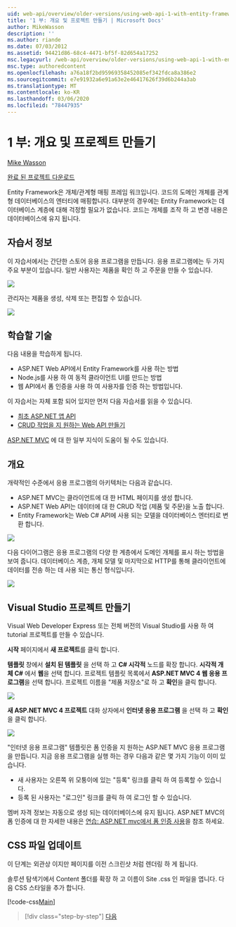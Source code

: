 ```yaml
---
uid: web-api/overview/older-versions/using-web-api-1-with-entity-framework-5/using-web-api-with-entity-framework-part-1
title: '1 부: 개요 및 프로젝트 만들기 | Microsoft Docs'
author: MikeWasson
description: ''
ms.author: riande
ms.date: 07/03/2012
ms.assetid: 94421d86-68c4-4471-bf5f-82d654a17252
msc.legacyurl: /web-api/overview/older-versions/using-web-api-1-with-entity-framework-5/using-web-api-with-entity-framework-part-1
msc.type: authoredcontent
ms.openlocfilehash: a76a18f2bd95969358452085ef342fdca8a386e2
ms.sourcegitcommit: e7e91932a6e91a63e2e46417626f39d6b244a3ab
ms.translationtype: MT
ms.contentlocale: ko-KR
ms.lasthandoff: 03/06/2020
ms.locfileid: "78447935"
---
```

# <a name="part-1-overview-and-creating-the-project"></a>1 부: 개요 및 프로젝트 만들기

[Mike Wasson](https://github.com/MikeWasson)

[완료 된 프로젝트 다운로드](https://code.msdn.microsoft.com/ASP-NET-Web-API-with-afa30545)

Entity Framework은 개체/관계형 매핑 프레임 워크입니다. 코드의 도메인 개체를 관계형 데이터베이스의 엔터티에 매핑합니다. 대부분의 경우에는 Entity Framework는 데이터베이스 계층에 대해 걱정할 필요가 없습니다. 코드는 개체를 조작 하 고 변경 내용은 데이터베이스에 유지 됩니다.

## <a name="about-the-tutorial"></a>자습서 정보

이 자습서에서는 간단한 스토어 응용 프로그램을 만듭니다. 응용 프로그램에는 두 가지 주요 부분이 있습니다. 일반 사용자는 제품을 확인 하 고 주문을 만들 수 있습니다.

![](using-web-api-with-entity-framework-part-1/_static/image1.png)

관리자는 제품을 생성, 삭제 또는 편집할 수 있습니다.

![](using-web-api-with-entity-framework-part-1/_static/image2.png)

## <a name="skills-youll-learn"></a>학습할 기술

다음 내용을 학습하게 됩니다.

- ASP.NET Web API에서 Entity Framework를 사용 하는 방법
- Node.js를 사용 하 여 동적 클라이언트 UI를 만드는 방법
- 웹 API에서 폼 인증을 사용 하 여 사용자를 인증 하는 방법입니다.

이 자습서는 자체 포함 되어 있지만 먼저 다음 자습서를 읽을 수 있습니다.

- [최초 ASP.NET 앱 API](../../getting-started-with-aspnet-web-api/tutorial-your-first-web-api.md)
- [CRUD 작업을 지 원하는 Web API 만들기](../creating-a-web-api-that-supports-crud-operations.md)

[ASP.NET MVC](../../../../mvc/index.md) 에 대 한 일부 지식이 도움이 될 수도 있습니다.

## <a name="overview"></a>개요

개략적인 수준에서 응용 프로그램의 아키텍처는 다음과 같습니다.

- ASP.NET MVC는 클라이언트에 대 한 HTML 페이지를 생성 합니다.
- ASP.NET Web API는 데이터에 대 한 CRUD 작업 (제품 및 주문)을 노출 합니다.
- Entity Framework는 Web C# API에 사용 되는 모델을 데이터베이스 엔터티로 변환 합니다.

![](using-web-api-with-entity-framework-part-1/_static/image3.png)

다음 다이어그램은 응용 프로그램의 다양 한 계층에서 도메인 개체를 표시 하는 방법을 보여 줍니다. 데이터베이스 계층, 개체 모델 및 마지막으로 HTTP를 통해 클라이언트에 데이터를 전송 하는 데 사용 되는 통신 형식입니다.

![](using-web-api-with-entity-framework-part-1/_static/image4.png)

## <a name="create-the-visual-studio-project"></a>Visual Studio 프로젝트 만들기

Visual Web Developer Express 또는 전체 버전의 Visual Studio를 사용 하 여 tutorial 프로젝트를 만들 수 있습니다.

**시작** 페이지에서 **새 프로젝트**를 클릭 합니다.

**템플릿** 창에서 **설치 된 템플릿** 을 선택 하 고  **C# 시각적** 노드를 확장 합니다. **시각적 개체 C#** 에서 **웹**을 선택 합니다. 프로젝트 템플릿 목록에서 **ASP.NET MVC 4 웹 응용 프로그램**을 선택 합니다. 프로젝트 이름을 "제품 저장소"로 하 고 **확인**을 클릭 합니다.

![](using-web-api-with-entity-framework-part-1/_static/image5.png)

**새 ASP.NET MVC 4 프로젝트** 대화 상자에서 **인터넷 응용 프로그램** 을 선택 하 고 **확인**을 클릭 합니다.

![](using-web-api-with-entity-framework-part-1/_static/image6.png)

"인터넷 응용 프로그램" 템플릿은 폼 인증을 지 원하는 ASP.NET MVC 응용 프로그램을 만듭니다. 지금 응용 프로그램을 실행 하는 경우 다음과 같은 몇 가지 기능이 이미 있습니다.

- 새 사용자는 오른쪽 위 모퉁이에 있는 "등록" 링크를 클릭 하 여 등록할 수 있습니다.
- 등록 된 사용자는 "로그인" 링크를 클릭 하 여 로그인 할 수 있습니다.

멤버 자격 정보는 자동으로 생성 되는 데이터베이스에 유지 됩니다. ASP.NET MVC의 폼 인증에 대 한 자세한 내용은 [연습: ASP.NET mvc에서 폼 인증 사용](https://msdn.microsoft.com/library/ff398049(VS.98).aspx)을 참조 하세요.

## <a name="update-the-css-file"></a>CSS 파일 업데이트

이 단계는 외관상 이지만 페이지를 이전 스크린샷 처럼 렌더링 하 게 됩니다.

솔루션 탐색기에서 Content 폴더를 확장 하 고 이름이 Site .css 인 파일을 엽니다. 다음 CSS 스타일을 추가 합니다.

[!code-css[Main](using-web-api-with-entity-framework-part-1/samples/sample1.css)]

> [!div class="step-by-step"]
> [다음](using-web-api-with-entity-framework-part-2.md)
